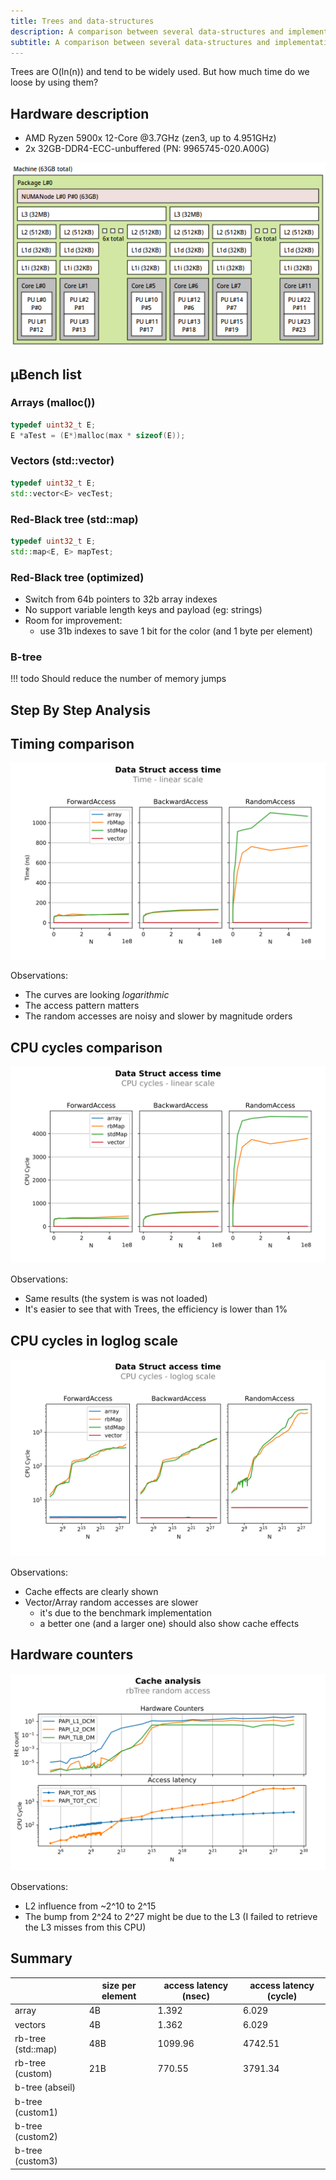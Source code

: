```yaml
---
title: Trees and data-structures
description: A comparison between several data-structures and implementations.
subtitle: A comparison between several data-structures and implementations.
---
```


Trees are O(ln(n)) and tend to be widely used. But how much time do we loose by using them?

## Hardware description

* AMD Ryzen 5900x 12-Core @3.7GHz (zen3, up to 4.951GHz)
* 2x 32GB-DDR4-ECC-unbuffered (PN: 9965745-020.A00G)

![lstopo](trees/lstopo.png)


## μBench list

### Arrays (malloc())

``` cpp
typedef uint32_t E;
E *aTest = (E*)malloc(max * sizeof(E));
```

### Vectors (std::vector)

``` cpp
typedef uint32_t E;
std::vector<E> vecTest;
```

### Red-Black tree (std::map)

``` cpp
typedef uint32_t E;
std::map<E, E> mapTest;
```

### Red-Black tree (optimized)

* Switch from 64b pointers to 32b array indexes
* No support variable length keys and payload (eg: strings)
* Room for improvement:
    * use 31b indexes to save 1 bit for the color (and 1 byte per element)

### B-tree

!!! todo
    Should reduce the number of memory jumps

## Step By Step Analysis

## Timing comparison

![Tree comparison linear scale](trees/tree-full-access-user-time-linear-scale.svg)

Observations:

* The curves are looking *logarithmic*
* The access pattern matters
* The random accesses are noisy and slower by magnitude orders

## CPU cycles comparison

![Tree comparison linear scale](trees/tree-full-access-time-linear-scale.svg)

Observations:

* Same results (the system is was not loaded)
* It's easier to see that with Trees, the efficiency is lower than 1%

## CPU cycles in loglog scale

![Tree comparison loglog scale](trees/tree-full-access-time-loglog-scale.svg)

Observations:

* Cache effects are clearly shown
* Vector/Array random accesses are slower
    * it's due to the benchmark implementation
    * a better one (and a larger one) should also show cache effects

## Hardware counters

![rbTree HW counters](trees/tree-full-rbtree-random-cache-counters.svg)

Observations:

* L2 influence from ~2^10 to 2^15
* The bump from 2^24 to 2^27 might be due to the L3 (I failed to retrieve the L3 misses from this CPU)


## Summary

|                    | size per element | access latency (nsec) | access latency (cycle) |
|--------------------|------------------|-----------------------|------------------------|
| array              | 4B               | 1.392                 | 6.029                  |
| vectors            | 4B               | 1.362                 | 6.029                  |
| rb-tree (std::map) | 48B              | 1099.96               | 4742.51                |
| rb-tree (custom)   | 21B              | 770.55                | 3791.34                |
| b-tree (abseil)    |                  |                       |                        |
| b-tree (custom1)   |                  |                       |                        |
| b-tree (custom2)   |                  |                       |                        |
| b-tree (custom3)   |                  |                       |                        |
